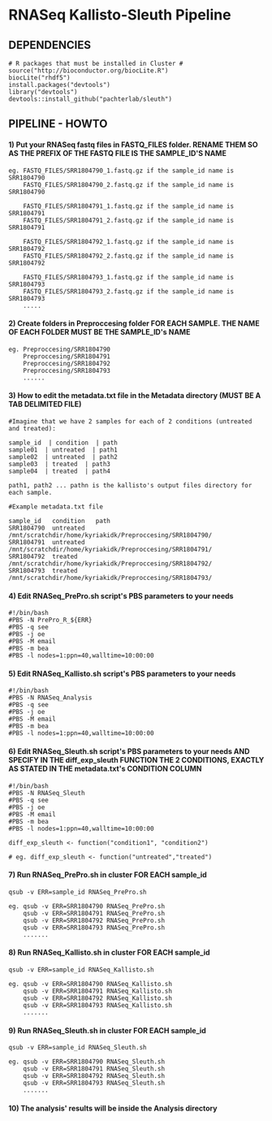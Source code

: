 # RNASeq Kallisto-Sleuth Pipeline

## DEPENDENCIES
```
# R packages that must be installed in Cluster #
source("http://bioconductor.org/biocLite.R")
biocLite("rhdf5")
install.packages("devtools")
library("devtools")
devtools::install_github("pachterlab/sleuth")
```
## PIPELINE - HOWTO
#### 1) Put your RNASeq fastq files in FASTQ_FILES folder. RENAME THEM SO AS THE PREFIX OF THE FASTQ FILE IS THE SAMPLE_ID'S NAME

```
eg. FASTQ_FILES/SRR1804790_1.fastq.gz if the sample_id name is SRR1804790
    FASTQ_FILES/SRR1804790_2.fastq.gz if the sample_id name is SRR1804790

    FASTQ_FILES/SRR1804791_1.fastq.gz if the sample_id name is SRR1804791
    FASTQ_FILES/SRR1804791_2.fastq.gz if the sample_id name is SRR1804791

    FASTQ_FILES/SRR1804792_1.fastq.gz if the sample_id name is SRR1804792
    FASTQ_FILES/SRR1804792_2.fastq.gz if the sample_id name is SRR1804792

    FASTQ_FILES/SRR1804793_1.fastq.gz if the sample_id name is SRR1804793
    FASTQ_FILES/SRR1804793_2.fastq.gz if the sample_id name is SRR1804793
    .....
```

#### 2) Create folders in Preproccesing folder FOR EACH SAMPLE. THE NAME OF EACH FOLDER MUST BE THE SAMPLE_ID's NAME

```
eg. Preproccesing/SRR1804790
    Preproccesing/SRR1804791
    Preproccesing/SRR1804792
    Preproccesing/SRR1804793
    ......
```    

#### 3) How to edit the metadata.txt file in the Metadata directory (MUST BE A TAB DELIMITED FILE)

```
#Imagine that we have 2 samples for each of 2 conditions (untreated and treated):

sample_id  | condition  | path
sample01  | untreated  | path1
sample02  | untreated  | path2
sample03  | treated  | path3
sample04  | treated  | path4

path1, path2 ... pathn is the kallisto's output files directory for each sample.

#Example metadata.txt file

sample_id	condition	path
SRR1804790	untreated   /mnt/scratchdir/home/kyriakidk/Preproccesing/SRR1804790/
SRR1804791	untreated	/mnt/scratchdir/home/kyriakidk/Preproccesing/SRR1804791/
SRR1804792	treated	/mnt/scratchdir/home/kyriakidk/Preproccesing/SRR1804792/
SRR1804793	treated	/mnt/scratchdir/home/kyriakidk/Preproccesing/SRR1804793/
```

#### 4) Edit RNASeq_PrePro.sh script's PBS parameters to your needs
```
#!/bin/bash
#PBS -N PrePro_R_${ERR}
#PBS -q see
#PBS -j oe
#PBS -M email
#PBS -m bea
#PBS -l nodes=1:ppn=40,walltime=10:00:00
```
#### 5) Edit RNASeq_Kallisto.sh script's PBS parameters to your needs
```
#!/bin/bash
#PBS -N RNASeq_Analysis
#PBS -q see
#PBS -j oe
#PBS -M email
#PBS -m bea
#PBS -l nodes=1:ppn=40,walltime=10:00:00
```
#### 6) Edit RNASeq_Sleuth.sh script's PBS parameters to your needs AND SPECIFY IN THE diff_exp_sleuth FUNCTION THE 2 CONDITIONS, EXACTLY AS STATED IN THE metadata.txt's CONDITION COLUMN
```
#!/bin/bash
#PBS -N RNASeq_Sleuth
#PBS -q see
#PBS -j oe
#PBS -M email
#PBS -m bea
#PBS -l nodes=1:ppn=40,walltime=10:00:00

diff_exp_sleuth <- function("condition1", "condition2") 

# eg. diff_exp_sleuth <- function("untreated","treated") 

```
#### 7) Run RNASeq_PrePro.sh in cluster FOR EACH sample_id
```
qsub -v ERR=sample_id RNASeq_PrePro.sh

eg. qsub -v ERR=SRR1804790 RNASeq_PrePro.sh
    qsub -v ERR=SRR1804791 RNASeq_PrePro.sh
    qsub -v ERR=SRR1804792 RNASeq_PrePro.sh
    qsub -v ERR=SRR1804793 RNASeq_PrePro.sh
    .......

```
#### 8) Run RNASeq_Kallisto.sh in cluster FOR EACH sample_id
```
qsub -v ERR=sample_id RNASeq_Kallisto.sh

eg. qsub -v ERR=SRR1804790 RNASeq_Kallisto.sh
    qsub -v ERR=SRR1804791 RNASeq_Kallisto.sh
    qsub -v ERR=SRR1804792 RNASeq_Kallisto.sh
    qsub -v ERR=SRR1804793 RNASeq_Kallisto.sh
    .......

```

#### 9) Run RNASeq_Sleuth.sh in cluster FOR EACH sample_id
```
qsub -v ERR=sample_id RNASeq_Sleuth.sh

eg. qsub -v ERR=SRR1804790 RNASeq_Sleuth.sh
    qsub -v ERR=SRR1804791 RNASeq_Sleuth.sh
    qsub -v ERR=SRR1804792 RNASeq_Sleuth.sh
    qsub -v ERR=SRR1804793 RNASeq_Sleuth.sh
    .......

```
#### 10) The analysis' results will be inside the Analysis directory 
